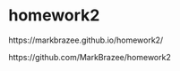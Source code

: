 # homework2

<p>https://markbrazee.github.io/homework2/</p>
<p>https://github.com/MarkBrazee/homework2</p>